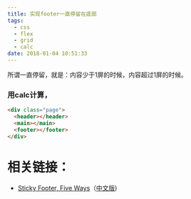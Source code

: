 ```yaml
---
title: 实现footer一直停留在底部
tags:
  - css
  - flex
  - grid
  - calc
date: 2018-01-04 10:51:33
---
```

所谓一直停留，就是：内容少于1屏的时候，内容超过1屏的时候。


### 用calc计算，
```HTML
<div class="page">
  <header></header>
  <main></main>
  <footer></footer>
</div>
```
# 相关链接：
- [Sticky Footer, Five Ways](https://css-tricks.com/couple-takes-sticky-footer/)（[中文版](http://www.zcfy.cc/article/491))
